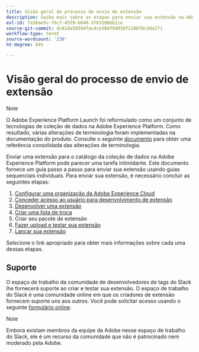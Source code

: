 ```yaml
---
title: Visão geral do processo de envio de extensão
description: Saiba mais sobre as etapas para enviar sua extensão na Adobe Experience Platform, desde o desenvolvimento até o lançamento.
exl-id: 7a30ae5c-f9c7-45f9-b648-3fb31006b1ce
source-git-commit: dc81da58594fac4ce304f9d030f2106f0c3de271
workflow-type: tm+mt
source-wordcount: '238'
ht-degree: 84%

---
```


# Visão geral do processo de envio de extensão

>[!NOTE]
>
>O Adobe Experience Platform Launch foi reformulado como um conjunto de tecnologias de coleção de dados na Adobe Experience Platform. Como resultado, várias alterações de terminologia foram implementadas na documentação do produto. Consulte o seguinte [documento](../../term-updates.md) para obter uma referência consolidada das alterações de terminologia.

Enviar uma extensão para o catálogo da coleção de dados na Adobe Experience Platform pode parecer uma tarefa intimidante. Este documento fornece um guia passo a passo para enviar sua extensão usando guias sequenciais individuais. Para enviar sua extensão, é necessário concluir as seguintes etapas:

1. [Configurar uma organização da Adobe Experience Cloud](./setup.md)
1. [Conceder acesso ao usuário para desenvolvimento de extensão](./access.md)
1. [Desenvolver uma extensão](./develop.md)
1. [Criar uma lista de troca](./create-listing.md)
1. Criar seu pacote de extensão
1. [Fazer upload e testar sua extensão](./upload-and-test.md)
1. [Lançar sua extensão](./release.md)

Selecione o link apropriado para obter mais informações sobre cada uma dessas etapas.

## Suporte

O espaço de trabalho da comunidade de desenvolvedores de tags do Slack lhe fornecerá suporte ao criar e testar sua extensão. O espaço de trabalho do Slack é uma comunidade online em que os criadores de extensão fornecem suporte uns aos outros. Você pode solicitar acesso usando o seguinte [formulário online](https://docs.google.com/forms/d/e/1FAIpQLScq1m63YkDrRpvPLhzUqtfoleWiDDTTXZsSivIXRfFdlSMzpQ/viewform).

>[!NOTE]
>
>Embora existam membros da equipe da Adobe nesse espaço de trabalho do Slack, ele é um recurso da comunidade que não é patrocinado nem moderado pela Adobe.
